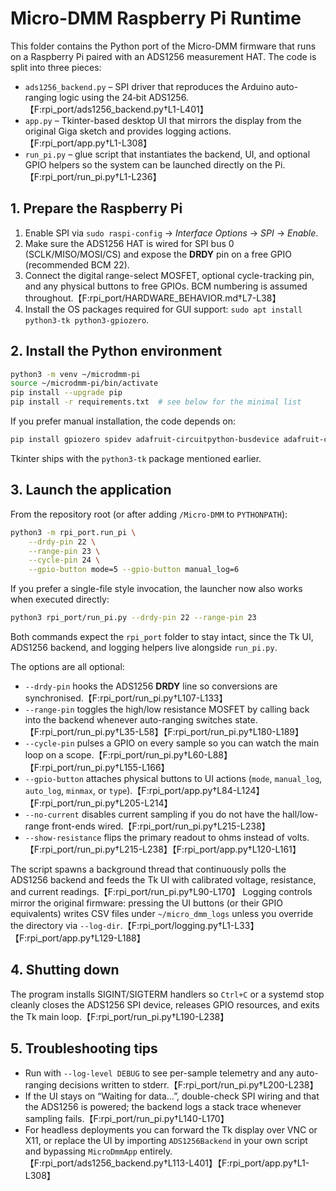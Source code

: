 # Micro-DMM Raspberry Pi Runtime

This folder contains the Python port of the Micro-DMM firmware that runs on a Raspberry Pi paired with an ADS1256 measurement HAT.  The code is split into three pieces:

* `ads1256_backend.py` – SPI driver that reproduces the Arduino auto-ranging logic using the 24‑bit ADS1256.【F:rpi_port/ads1256_backend.py†L1-L401】
* `app.py` – Tkinter-based desktop UI that mirrors the display from the original Giga sketch and provides logging actions.【F:rpi_port/app.py†L1-L308】
* `run_pi.py` – glue script that instantiates the backend, UI, and optional GPIO helpers so the system can be launched directly on the Pi.【F:rpi_port/run_pi.py†L1-L236】

## 1. Prepare the Raspberry Pi

1. Enable SPI via `sudo raspi-config` → *Interface Options* → *SPI* → *Enable*.
2. Make sure the ADS1256 HAT is wired for SPI bus 0 (SCLK/MISO/MOSI/CS) and expose the **DRDY** pin on a free GPIO (recommended BCM 22).
3. Connect the digital range-select MOSFET, optional cycle-tracking pin, and any physical buttons to free GPIOs.  BCM numbering is assumed throughout.【F:rpi_port/HARDWARE_BEHAVIOR.md†L7-L38】
4. Install the OS packages required for GUI support: `sudo apt install python3-tk python3-gpiozero`.

## 2. Install the Python environment

```bash
python3 -m venv ~/microdmm-pi
source ~/microdmm-pi/bin/activate
pip install --upgrade pip
pip install -r requirements.txt  # see below for the minimal list
```

If you prefer manual installation, the code depends on:

```bash
pip install gpiozero spidev adafruit-circuitpython-busdevice adafruit-circuitpython-ads1x15
```

Tkinter ships with the `python3-tk` package mentioned earlier.

## 3. Launch the application

From the repository root (or after adding `/Micro-DMM` to `PYTHONPATH`):

```bash
python3 -m rpi_port.run_pi \
    --drdy-pin 22 \
    --range-pin 23 \
    --cycle-pin 24 \
    --gpio-button mode=5 --gpio-button manual_log=6
```

If you prefer a single-file style invocation, the launcher now also works when
executed directly:

```bash
python3 rpi_port/run_pi.py --drdy-pin 22 --range-pin 23
```

Both commands expect the `rpi_port` folder to stay intact, since the Tk UI,
ADS1256 backend, and logging helpers live alongside `run_pi.py`.

The options are all optional:

* `--drdy-pin` hooks the ADS1256 **DRDY** line so conversions are synchronised.【F:rpi_port/run_pi.py†L107-L133】
* `--range-pin` toggles the high/low resistance MOSFET by calling back into the backend whenever auto-ranging switches state.【F:rpi_port/run_pi.py†L35-L58】【F:rpi_port/run_pi.py†L180-L189】
* `--cycle-pin` pulses a GPIO on every sample so you can watch the main loop on a scope.【F:rpi_port/run_pi.py†L60-L88】【F:rpi_port/run_pi.py†L155-L166】
* `--gpio-button` attaches physical buttons to UI actions (`mode`, `manual_log`, `auto_log`, `minmax`, or `type`).【F:rpi_port/app.py†L84-L124】【F:rpi_port/run_pi.py†L205-L214】
* `--no-current` disables current sampling if you do not have the hall/low-range front-ends wired.【F:rpi_port/run_pi.py†L215-L238】
* `--show-resistance` flips the primary readout to ohms instead of volts.【F:rpi_port/run_pi.py†L215-L238】【F:rpi_port/app.py†L120-L161】

The script spawns a background thread that continuously polls the ADS1256 backend and feeds the Tk UI with calibrated voltage, resistance, and current readings.【F:rpi_port/run_pi.py†L90-L170】  Logging controls mirror the original firmware: pressing the UI buttons (or their GPIO equivalents) writes CSV files under `~/micro_dmm_logs` unless you override the directory via `--log-dir`.【F:rpi_port/logging.py†L1-L33】【F:rpi_port/app.py†L129-L188】

## 4. Shutting down

The program installs SIGINT/SIGTERM handlers so `Ctrl+C` or a systemd stop cleanly closes the ADS1256 SPI device, releases GPIO resources, and exits the Tk main loop.【F:rpi_port/run_pi.py†L190-L238】

## 5. Troubleshooting tips

* Run with `--log-level DEBUG` to see per-sample telemetry and any auto-ranging decisions written to stderr.【F:rpi_port/run_pi.py†L200-L238】
* If the UI stays on “Waiting for data…”, double-check SPI wiring and that the ADS1256 is powered; the backend logs a stack trace whenever sampling fails.【F:rpi_port/run_pi.py†L140-L170】
* For headless deployments you can forward the Tk display over VNC or X11, or replace the UI by importing `ADS1256Backend` in your own script and bypassing `MicroDmmApp` entirely.【F:rpi_port/ads1256_backend.py†L113-L401】【F:rpi_port/app.py†L1-L308】
